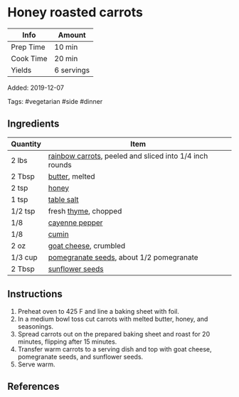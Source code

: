 # Honey roasted carrots

| Info      | Amount     |
| --------- | ---------- |
| Prep Time | 10 min     |
| Cook Time | 20 min     |
| Yields    | 6 servings |

Added: 2019-12-07

Tags: #vegetarian #side #dinner

## Ingredients

| Quantity | Item                                                                                 |
| -------- | ------------------------------------------------------------------------------------ |
| 2 lbs    | [rainbow carrots](../_ingredients/carrot.md), peeled and sliced into 1/4 inch rounds |
| 2 Tbsp   | [butter](../_ingredients/butter.md), melted                                          |
| 2 tsp    | [honey](../_ingredients/honey.md)                                                    |
| 1 tsp    | [table salt](../_ingredients/table-salt.md)                                          |
| 1/2 tsp  | fresh [thyme](../_ingredients/thyme.md), chopped                                     |
| 1/8      | [cayenne pepper](../_ingredients/cayenne-pepper.md)                                  |
| 1/8      | [cumin](../_ingredients/cumin.md)                                                    |
| 2 oz     | [goat cheese](../_ingredients/goat-cheese.md), crumbled                              |
| 1/3 cup  | [pomegranate seeds](../_ingredients/pomegranate-seeds.md), about 1/2 pomegranate     |
| 2 Tbsp   | [sunflower seeds](../_ingredients/sunflower-seeds.md)                                |

## Instructions

1. Preheat oven to 425 F and line a baking sheet with foil.
2. In a medium bowl toss cut carrots with melted butter, honey, and seasonings.
3. Spread carrots out on the prepared baking sheet and roast for 20 minutes, flipping after 15 minutes.
4. Transfer warm carrots to a serving dish and top with goat cheese, pomegranate seeds, and sunflower seeds.
5. Serve warm.

## References

[^1]: [Original recipe](https://www.thevintagemixer.com/honey-roasted-carrots-with-goat-cheese-and-pomegranate-seeds/)
